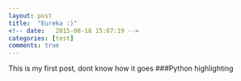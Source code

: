 ```yaml
---
layout: post
title:  "Eureka :)"
<!-- date:   2015-08-18 15:07:19 -->
categories: [test]
comments: true
---
```

This is my first post, dont know how it goes 
###Python highlighting
